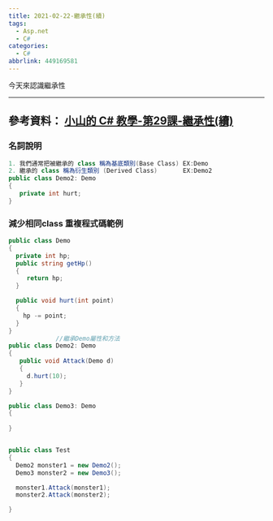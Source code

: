 ```yaml
---
title: 2021-02-22-繼承性(續)
tags:
  - Asp.net
  - C#
categories:
  - C#
abbrlink: 449169581
---
```

今天來認識繼承性
<!-- more -->
---
參考資料：
[小山的 C# 教學-第29課-繼承性(續)](https://www.youtube.com/watch?v=sRddjKhx9hk&list=PLbXghSoQcLZtWqTA8q1NsByVpINoROHHe&index=31)
---
### 名詞說明
```c#
1. 我們通常把被繼承的 class 稱為基底類別(Base Class) EX:Demo
2. 繼承的 class 稱為衍生類別 (Derived Class)       EX:Demo2
public class Demo2: Demo
{
   private int hurt;
}
```


### 減少相同class 重複程式碼範例
```c#
public class Demo
{
  private int hp;
  public string getHp()
  {
     return hp;
  }

  public void hurt(int point)
  {
    hp -= point;
  }
}
             //繼承Demo屬性和方法
public class Demo2: Demo
{
   public void Attack(Demo d)
   {
     d.hurt(10);
   }
}

public class Demo3: Demo
{
   
}


public class Test
{
  Demo2 monster1 = new Demo2();
  Demo3 monster2 = new Demo3();

  monster1.Attack(monster1);
  monster2.Attack(monster2);

}

```
